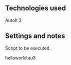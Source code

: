 
Technologies used
-----------------------------------------------------------------------------------------
AutoIt 3

Settings and notes
-----------------------------------------------------------------------------------------
Script to be executed.

helloworld.au3
